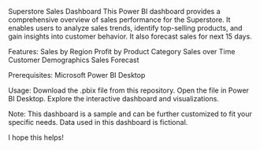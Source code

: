 Superstore Sales Dashboard
This Power BI dashboard provides a comprehensive overview of sales performance for the Superstore. It enables users to analyze sales trends, identify top-selling products, and gain insights into customer behavior. It also forecast sales for next 15 days.

Features:
Sales by Region
Profit by Product Category
Sales over Time
Customer Demographics
Sales Forecast

Prerequisites:
Microsoft Power BI Desktop

Usage:
Download the .pbix file from this repository.
Open the file in Power BI Desktop.
Explore the interactive dashboard and visualizations.

Note:
This dashboard is a sample and can be further customized to fit your specific needs.
Data used in this dashboard is fictional.

I hope this helps!
